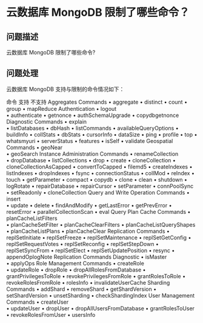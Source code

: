 # 云数据库 MongoDB 限制了哪些命令？

## 问题描述

云数据库 MongoDB 限制了哪些命令?

## 问题处理
云数据库 MongoDB 支持与限制的命令情况如下：

命令	支持	不支持
Aggregates Commands	        • aggregate	
	        • distinct
	        • count
	        • group
	        • mapReduce
Authentication	        • logout	
	        • authenticate
	        • getnonce
	        • authSchemaUpgrade
	        • copydbgetnonce
Diagnostic Commands	        • explain	
	        • listDatabases
	        • dbHash
	        • listCommands
	        • availableQueryOptions
	        • buildInfo
	        • collStats
	        • dbStats
	        • cursorInfo
	        • dataSize
	        • ping
	        • profile
	        • top
	        • whatsmyuri
	        • serverStatus
	        • features
	        • isSelf
	        • validate
Geospatial Commands	        • geoNear	
	        • geoSearch
Instance Administration Commands	        • renameCollection	
	        • dropDatabase
	        • listCollections
	        • drop
	        • create
	        • cloneCollection
	        • cloneCollectionAsCapped
	        • convertToCapped
	        • filemd5
	        • createIndexes
	        • listIndexes
	        • dropIndexes
	        • fsync
	        • connectionStatus
	        • collMod
	        • reIndex
	        • touch
	        • getParameter
	        • compact
	        • copydb
	        • clone
	        • clean
	        • shutdown
	        • logRotate
	        • repairDatabase
	        • repairCursor
	        • setParameter
	        • connPoolSync
	        • setReadonly
	        • cloneCollection
Query and Write Operation Commands	        • insert	
	        • update
	        • delete
	        • findAndModify
	        • getLastError
	        • getPrevError
	        • resetError
	        • parallelCollectionScan
	        • eval
Query Plan Cache Commands	        • planCacheListFilters	
	        • planCacheSetFilter
	        • planCacheClearFilters
	        • planCacheListQueryShapes
	        • planCacheListPlans
	        • planCacheClear
Replication Commands		        • replSetInitiate
		        • replSetFreeze
		        • replSetMaintenance
		        • replSetGetConfig
		        • replSetRequestVotes
		        • replSetReconfig
		        • replSetStepDown
		        • replSetSyncFrom
		        • replSetElect
		        • replSetUpdatePosition
		        • resync
		        • appendOplogNote
Replication Commands Diagnostic	        • isMaster	
	        • applyOps
Role Management Commands	        • createRole	
	        • updateRole
	        • dropRole
	        • dropAllRolesFromDatabase
	        • grantPrivilegesToRole
	        • revokePrivilegesFromRole
	        • grantRolesToRole
	        • revokeRolesFromRole
	        • rolesInfo
	        • invalidateUserCache
Sharding Commands		        • addShard
		        • removeShard
		        • getShardVersion
		        • setShardVersion
		        • unsetSharding
		        • checkShardingIndex
User Management Commands	        • createUser	
	        • updateUser
	        • dropUser
	        • dropAllUsersFromDatabase
	        • grantRolesToUser
	        • revokeRolesFromUser
	        • usersInfo
